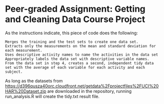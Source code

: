 # Peer-graded Assignment: Getting and Cleaning Data Course Project
As the instructions indicate, this piece of code does the following:

    Merges the training and the test sets to create one data set.
    Extracts only the measurements on the mean and standard deviation for each measurement.
    Uses descriptive activity names to name the activities in the data set
    Appropriately labels the data set with descriptive variable names.
    From the data set in step 4, creates a second, independent tidy data set with the average of each variable for each activity and each subject.
    
As long as the datasets from https://d396qusza40orc.cloudfront.net/getdata%2Fprojectfiles%2FUCI%20HAR%20Dataset.zip are downloaded in the repository, running run_analysis.R will create the tidy.txt result file. 
